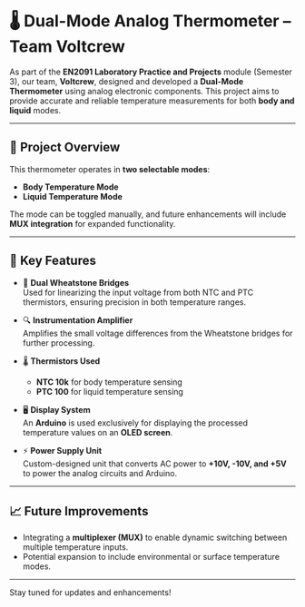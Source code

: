 # 🌡 Dual-Mode Analog Thermometer – Team Voltcrew

As part of the **EN2091 Laboratory Practice and Projects** module (Semester 3), our team, **Voltcrew**, designed and developed a **Dual-Mode Thermometer** using analog electronic components. This project aims to provide accurate and reliable temperature measurements for both **body and liquid** modes.

---

## 🔧 Project Overview

This thermometer operates in **two selectable modes**:

- **Body Temperature Mode**
- **Liquid Temperature Mode**

The mode can be toggled manually, and future enhancements will include **MUX integration** for expanded functionality.

---

## 🔬 Key Features

- 🧠 **Dual Wheatstone Bridges**  
  Used for linearizing the input voltage from both NTC and PTC thermistors, ensuring precision in both temperature ranges.

- 🔍 **Instrumentation Amplifier**  
  Amplifies the small voltage differences from the Wheatstone bridges for further processing.

- 🌡 **Thermistors Used**  
  - **NTC 10k** for body temperature sensing  
  - **PTC 100** for liquid temperature sensing

- 🖥 **Display System**  
  An **Arduino** is used exclusively for displaying the processed temperature values on an **OLED screen**.

- ⚡ **Power Supply Unit**  
  Custom-designed unit that converts AC power to **+10V, -10V, and +5V** to power the analog circuits and Arduino.

---

## 📈 Future Improvements

- Integrating a **multiplexer (MUX)** to enable dynamic switching between multiple temperature inputs.
- Potential expansion to include environmental or surface temperature modes.

---

Stay tuned for updates and enhancements!  

